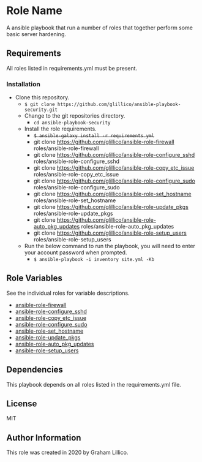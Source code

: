 # Role Name

A ansible playbook that run a number of roles that together perform some basic server hardening.

## Requirements

All roles listed in requirements.yml must be present.

### Installation

- Clone this repository.
    - `$ git clone https://github.com/glillico/ansible-playbook-security.git`
  - Change to the git repositories directory.
    - `cd ansible-playbook-security`
  - Install the role requirements.
    - ~~`$ ansible-galaxy install -r requirements.yml`~~
    - git clone https://github.com/glillico/ansible-role-firewall roles/ansible-role-firewall
    - git clone https://github.com/glillico/ansible-role-configure_sshd roles/ansible-role-configure_sshd
    - git clone https://github.com/glillico/ansible-role-copy_etc_issue roles/ansible-role-copy_etc_issue 
    - git clone https://github.com/glillico/ansible-role-configure_sudo roles/ansible-role-configure_sudo
    - git clone https://github.com/glillico/ansible-role-set_hostname roles/ansible-role-set_hostname
    - git clone https://github.com/glillico/ansible-role-update_pkgs roles/ansible-role-update_pkgs
    - git clone https://github.com/glillico/ansible-role-auto_pkg_updates roles/ansible-role-auto_pkg_updates
    - git clone https://github.com/glillico/ansible-role-setup_users roles/ansible-role-setup_users
  - Run the below command to run the playbook, you will need to enter your account password when prompted.
    - `$ ansible-playbook -i inventory site.yml -Kb`

## Role Variables

See the individual roles for variable descriptions.

- [ansible-role-firewall](https://github.com/glillico/ansible-role-firewall)<br>
- [ansible-role-configure_sshd](https://github.com/glillico/ansible-role-configure_sshd)<br>
- [ansible-role-copy_etc_issue](https://github.com/glillico/ansible-role-copy_etc_issue)<br>
- [ansible-role-configure_sudo](https://github.com/glillico/ansible-role-configure_sudo)<br>
- [ansible-role-set_hostname](https://github.com/glillico/ansible-role-set_hostname)<br>
- [ansible-role-update_pkgs](https://github.com/glillico/ansible-role-update_pkgs)<br>
- [ansible-role-auto_pkg_updates](https://github.com/glillico/ansible-role-auto_pkg_updates)<br>
- [ansible-role-setup_users](https://github.com/glillico/ansible-role-setup_users)<br>

## Dependencies

This playbook depends on all roles listed in the requirements.yml file.

## License

MIT

## Author Information

This role was created in 2020 by Graham Lillico.

